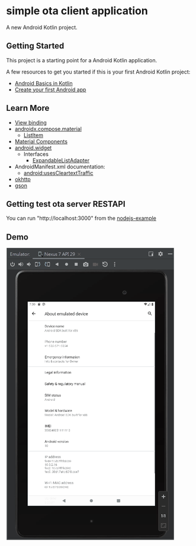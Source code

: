 # simple ota client application  
  
A new Android Kotlin project.  
  
## Getting Started  
  
This project is a starting point for a Android Kotlin application.  
  
A few resources to get you started if this is your first Android Kotlin project:  
  
- [Android Basics in Kotlin](https://developer.android.com/courses/android-basics-kotlin/course)  
- [Create your first Android app](https://developer.android.com/courses/pathways/android-basics-kotlin-two)   

## Learn More  
- [View binding](https://developer.android.com/topic/libraries/view-binding#kts)
- [androidx.compose.material](https://developer.android.com/reference/kotlin/androidx/compose/material/package-summary)  
  - [ListItem](https://developer.android.com/reference/kotlin/androidx/compose/material/package-summary#ListItem(androidx.compose.ui.Modifier,kotlin.Function0,kotlin.Function0,kotlin.Boolean,kotlin.Function0,kotlin.Function0,kotlin.Function0))
- [Material Components](https://m2.material.io/components?platform=android)
- [android.widget](https://developer.android.com/reference/android/widget/package-summary)  
  - Interfaces
    - [ExpandableListAdapter](https://developer.android.com/reference/android/widget/ExpandableListAdapter)  
- AndroidManifest.xml documentation:  
  - [android:usesCleartextTraffic](https://developer.android.com/guide/topics/manifest/application-element#usesCleartextTraffic)  
- [okhttp](https://square.github.io/okhttp/)  
- [gson](https://mvnrepository.com/artifact/com.google.code.gson/gson)  
  
## Getting test ota server RESTAPI  
You can run "http://localhost:3000" from the [nodejs-example](https://github.com/yungwenpeng/simple_ota_server)  
  
## Demo  
![simple_ota_client_demo](simple_ota_client_demo.gif)  
